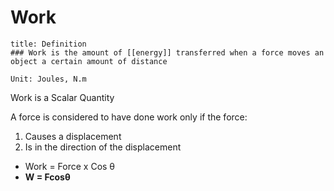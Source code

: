 # Work
```ad-note
title: Definition
### Work is the amount of [[energy]] transferred when a force moves an object a certain amount of distance

Unit: Joules, N.m
```

Work is a Scalar Quantity

A force is considered to have done work only if the force:
1. Causes a displacement
2. Is in the direction of the displacement
- Work = Force x Cos θ
- **W = Fcosθ**


